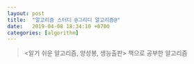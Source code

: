 ```yaml
---
layout: post
title:  "알고리즘 스터디 @그리디 알고리즘@"
date:   2019-04-08 18:34:10 +0700
categories: [algorithm]
---
```



> <알기 쉬운 알고리즘, 양성봉, 생능출판> 책으로 공부한 알고리즘

<br>


## 